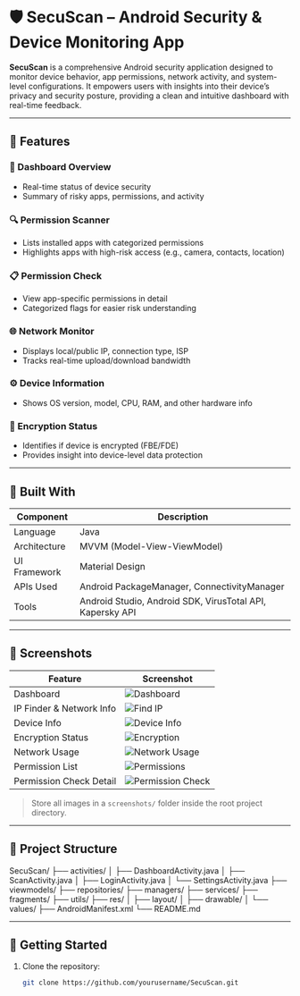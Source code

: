 # 🛡️ SecuScan – Android Security & Device Monitoring App

**SecuScan** is a comprehensive Android security application designed to monitor device behavior, app permissions, network activity, and system-level configurations. It empowers users with insights into their device’s privacy and security posture, providing a clean and intuitive dashboard with real-time feedback.

---

## 📲 Features

### 🔐 Dashboard Overview
- Real-time status of device security
- Summary of risky apps, permissions, and activity

### 🔍 Permission Scanner
- Lists installed apps with categorized permissions
- Highlights apps with high-risk access (e.g., camera, contacts, location)

### 📋 Permission Check
- View app-specific permissions in detail
- Categorized flags for easier risk understanding

### 🌐 Network Monitor
- Displays local/public IP, connection type, ISP
- Tracks real-time upload/download bandwidth

### ⚙️ Device Information
- Shows OS version, model, CPU, RAM, and other hardware info

### 🔐 Encryption Status
- Identifies if device is encrypted (FBE/FDE)
- Provides insight into device-level data protection

---

## 🧱 Built With

| Component       | Description                                  |
|----------------|----------------------------------------------|
| Language        | Java                                         |
| Architecture    | MVVM (Model-View-ViewModel)                  |
| UI Framework    | Material Design                              |
| APIs Used       | Android PackageManager, ConnectivityManager |
| Tools           | Android Studio, Android SDK, VirusTotal API, Kapersky API |

---

## 📸 Screenshots

| Feature                  | Screenshot                         |
|--------------------------|-------------------------------------|
| Dashboard                | ![Dashboard](./Screenshots/Dashboard.jpg) |
| IP Finder & Network Info | ![Find IP](./Screenshots/Find%20IP.jpg) |
| Device Info              | ![Device Info](./Screenshots/Device%20Info.jpg) |
| Encryption Status        | ![Encryption](./Screenshots/Encryption.jpg) |
| Network Usage            | ![Network Usage](./Screenshots/Network%20Usage.jpg) |
| Permission List          | ![Permissions](./Screenshots/Permision%20List.jpg) |
| Permission Check Detail  | ![Permission Check](./Screenshots/Permission%20Check.jpg) |

> Store all images in a `screenshots/` folder inside the root project directory.

---

## 📁 Project Structure

SecuScan/ ├── activities/ │ ├── DashboardActivity.java │ ├── ScanActivity.java │ ├── LoginActivity.java │ └── SettingsActivity.java ├── viewmodels/ ├── repositories/ ├── managers/ ├── services/ ├── fragments/ ├── utils/ ├── res/ │ ├── layout/ │ ├── drawable/ │ └── values/ ├── AndroidManifest.xml └── README.md


---

## 🚀 Getting Started

1. Clone the repository:
   ```bash
   git clone https://github.com/yourusername/SecuScan.git
```
